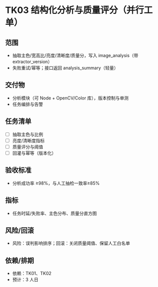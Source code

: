 # TK03 结构化分析与质量评分（并行工单）

## 范围
- 抽取主色/宽高比/亮度/清晰度/质量分，写入 image_analysis（带 extractor_version）
- 失败重试/幂等；接口返回 analysis_summary（轻量）

## 交付物
- 分析模块（可 Node + OpenCV/Color 库），版本控制与单测
- 任务编排与告警

## 任务清单
- [ ] 抽取主色与比例
- [ ] 亮度/清晰度指标
- [ ] 质量评分与阈值
- [ ] 回灌与幂等（版本化）

## 验收标准
- 分析成功率 ≥98%，与人工抽检一致率≥85%

## 指标
- 任务时延/失败率、主色分布、质量分直方图

## 风险/回滚
- 风险：误判影响排序；回滚：关闭质量阈值、保留人工白名单

## 依赖/排期
- 依赖：TK01、TK02
- 预计：3 人日
